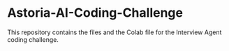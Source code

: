 # Astoria-AI-Coding-Challenge
This repository contains the files and the Colab file for the Interview Agent coding challenge.
